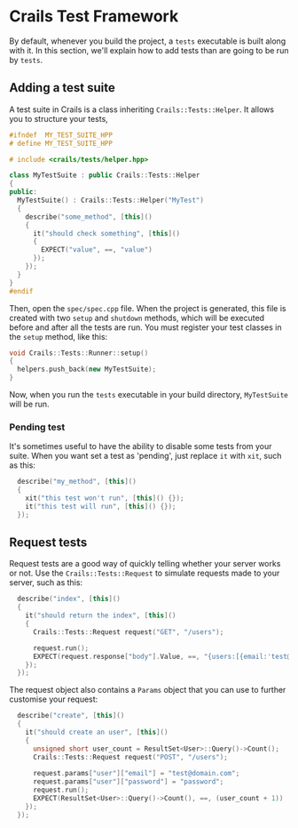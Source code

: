 # Crails Test Framework
By default, whenever you build the project, a `tests` executable is built along with it. In this section,
we'll explain how to add tests than are going to be run by `tests`.

## Adding a test suite
A test suite in Crails is a class inheriting `Crails::Tests::Helper`. It allows you to structure your tests,

```C++
#ifndef  MY_TEST_SUITE_HPP
# define MY_TEST_SUITE_HPP

# include <crails/tests/helper.hpp>

class MyTestSuite : public Crails::Tests::Helper
{
public:
  MyTestSuite() : Crails::Tests::Helper("MyTest")
  {
    describe("some_method", [this]()
    {
      it("should check something", [this]()
      {
        EXPECT("value", ==, "value")
      });
    });
  }
}
#endif
```

Then, open the `spec/spec.cpp` file. When the project is generated, this file is created with two `setup` and `shutdown` methods, which will be executed before and after all the tests are run. You must register your test classes in the `setup` method, like this:

```C++
void Crails::Tests::Runner::setup()
{
  helpers.push_back(new MyTestSuite);
}
```

Now, when you run the `tests` executable in your build directory, `MyTestSuite` will be run.

### Pending test
It's sometimes useful to have the ability to disable some tests from your suite. When you want set a test as 'pending', just replace `it` with `xit`, such as this:

```C++
  describe("my_method", [this]()
  {
    xit("this test won't run", [this]() {});
    it("this test will run", [this]() {});
  });
```

## Request tests
Request tests are a good way of quickly telling whether your server works or not. Use the `Crails::Tests::Request` to simulate requests made to your server, such as this:

```C++
  describe("index", [this]()
  {
    it("should return the index", [this]()
    {
      Crails::Tests::Request request("GET", "/users");

      request.run();
      EXPECT(request.response["body"].Value, ==, "{users:[{email:'test@domaincom'}]}")
    });
  });
```

The request object also contains a `Params` object that you can use to further customise your request:

```C++
  describe("create", [this]()
  {
    it("should create an user", [this]()
    {
      unsigned short user_count = ResultSet<User>::Query()->Count();
      Crails::Tests::Request request("POST", "/users");
      
      request.params["user"]["email"] = "test@domain.com";
      request.params["user"]["password"] = "password";
      request.run();
      EXPECT(ResultSet<User>::Query()->Count(), ==, (user_count + 1))
    });
  });
```
